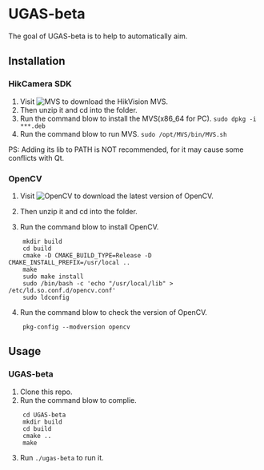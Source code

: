 # UGAS-beta
<!-- badges: start -->
<!-- badges: end -->

The goal of UGAS-beta is to help to automatically aim.

## Installation

### HikCamera SDK

1. Visit ![MVS](https://www.hikrobotics.com/cn/machinevision/service/download?module=0) to download the HikVision MVS.
2. Then unzip it and cd into the folder.
3. Run the command blow to install the MVS(x86_64 for PC).
	`sudo dpkg -i ***.deb`
4. Run the command blow to run MVS.
	`sudo /opt/MVS/bin/MVS.sh`

PS: Adding its lib to PATH is NOT recommended, for it may cause some conflicts with Qt.

### OpenCV

1. Visit ![OpenCV](https://opencv.org/releases/) to download the latest version of OpenCV.

2. Then unzip it and cd into the folder.
3. Run the command blow to install OpenCV.
```
	mkdir build
	cd build
	cmake -D CMAKE_BUILD_TYPE=Release -D CMAKE_INSTALL_PREFIX=/usr/local .. 
	make
	sudo make install
	sudo /bin/bash -c 'echo "/usr/local/lib" > /etc/ld.so.conf.d/opencv.conf'
	sudo ldconfig
```
4. Run the command blow to check the version of OpenCV.
```
	pkg-config --modversion opencv
```

## Usage

### UGAS-beta

1. Clone this repo.
2. Run the command blow to complie.

```
	cd UGAS-beta
	mkdir build
	cd build
	cmake ..
	make
```
3. Run `./ugas-beta` to run it.


